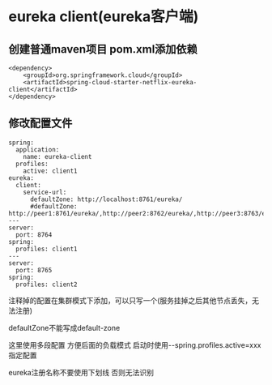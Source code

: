 # eureka client(eureka客户端)

## 创建普通maven项目 pom.xml添加依赖

    <dependency>
        <groupId>org.springframework.cloud</groupId>
        <artifactId>spring-cloud-starter-netflix-eureka-client</artifactId>
    </dependency>
 
## 修改配置文件

    spring:
      application:
        name: eureka-client
      profiles:
        active: client1
    eureka:
      client:
        service-url:
          defaultZone: http://localhost:8761/eureka/
          #defaultZone: http://peer1:8761/eureka/,http://peer2:8762/eureka/,http://peer3:8763/eureka/
    ---
    server:
      port: 8764
    spring:
      profiles: client1
    ---
    server:
      port: 8765
    spring:
      profiles: client2
        
注释掉的配置在集群模式下添加，可以只写一个(服务挂掉之后其他节点丢失，无法注册)

defaultZone不能写成default-zone

这里使用多段配置 方便后面的负载模式 启动时使用--spring.profiles.active=xxx指定配置

eureka注册名称不要使用下划线 否则无法识别